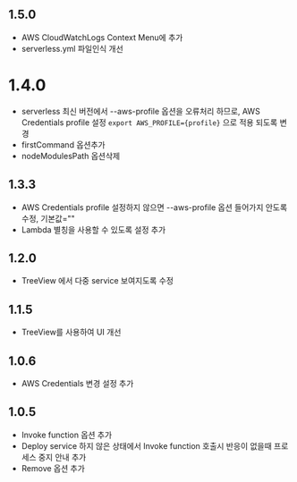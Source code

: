 ## 1.5.0
- AWS CloudWatchLogs Context Menu에 추가
- serverless.yml 파일인식 개선

# 1.4.0
- serverless 최신 버전에서 --aws-profile 옵션을 오류처리 하므로, AWS Credentials profile 설정 `export AWS_PROFILE={profile}` 으로 적용 되도록 변경
- firstCommand 옵션추가
- nodeModulesPath 옵션삭제

## 1.3.3
- AWS Credentials profile 설정하지 않으면 --aws-profile 옵션 들어가지 안도록 수정, 기본값=""
- Lambda 별칭을 사용할 수 있도록 설정 추가

## 1.2.0
- TreeView 에서 다중 service 보여지도록 수정

## 1.1.5
- TreeView를 사용하여 UI 개선

## 1.0.6
- AWS Credentials 변경 설정 추가

## 1.0.5
- Invoke function 옵션 추가
- Deploy service 하지 않은 상태에서 Invoke function 호출시 반응이 없을때 프로세스 중지 안내 추가
- Remove 옵션 추가
